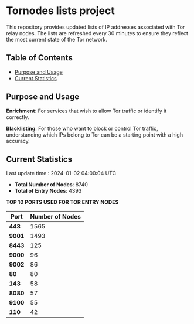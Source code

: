 # Tornodes lists project

This repository provides updated lists of IP addresses associated with Tor relay nodes. The lists are refreshed every 30 minutes to ensure they reflect the most current state of the Tor network.

## Table of Contents

- [Purpose and Usage](#purpose-and-usage)
- [Current Statistics](#current-statistics)


## Purpose and Usage

**Enrichment**: For services that wish to allow Tor traffic or identify it correctly.

**Blacklisting**: For those who want to block or control Tor traffic, understanding which IPs belong to Tor can be a starting point with a high accuracy.

## Current Statistics

Last update time : 2024-01-02 04:00:04 UTC

- **Total Number of Nodes**: 8740
- **Total of Entry Nodes**: 4393

**TOP 10 PORTS USED FOR TOR ENTRY NODES**

| **Port** | **Number of Nodes** |
|------|-----------------|
| **443**   | 1565  |
| **9001**   | 1493  |
| **8443**   | 125  |
| **9000**   | 96  |
| **9002**   | 86  |
| **80**   | 80  |
| **143**   | 58  |
| **8080**   | 57  |
| **9100**   | 55  |
| **110**   | 42  |

